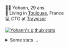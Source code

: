 <p>
  👨🏻 <bold>Yohann</bold>, 29 ans<br/>
  💼 Living in <a href="https://www.google.com/maps?q=toulouse">Toulouse</a>, France<br/>
  💻 CTO at <a href="https://trayvisor.com/">Trayvisor</a><br/>
</p>

<a href="https://github.com/anuraghazra/github-readme-stats"><img align="center" src="https://github-readme-stats-dviw-8taegaswk-yohann84ls-projects.vercel.app//api?username=yohann84L&show_icons=true&include_all_commits=true" alt="Yohann's github stats" /> </a>


<details>
  <summary>Some stats ...</summary><br/>
  

<!--START_SECTION:waka-->
![Code Time](http://img.shields.io/badge/Code%20Time-1%2C190%20hrs%201%20min-blue)

![Profile Views](http://img.shields.io/badge/Profile%20Views-0-blue)

**🐱 My GitHub Data** 

> 📦 440.9 kB Used in GitHub's Storage 
 > 
> 🚫 Not Opted to Hire
 > 
> 📜 26 Public Repositories 
 > 
> 🔑 21 Private Repositories 
 > 
**I'm an Early 🐤** 

```text
🌞 Morning                19617 commits       ████████░░░░░░░░░░░░░░░░░   30.44 % 
🌆 Daytime                36876 commits       ██████████████░░░░░░░░░░░   57.21 % 
🌃 Evening                7826 commits        ███░░░░░░░░░░░░░░░░░░░░░░   12.14 % 
🌙 Night                  133 commits         ░░░░░░░░░░░░░░░░░░░░░░░░░   00.21 % 
```
📅 **I'm Most Productive on Wednesday** 

```text
Monday                   12061 commits       █████░░░░░░░░░░░░░░░░░░░░   18.71 % 
Tuesday                  12034 commits       █████░░░░░░░░░░░░░░░░░░░░   18.67 % 
Wednesday                13538 commits       █████░░░░░░░░░░░░░░░░░░░░   21.00 % 
Thursday                 13129 commits       █████░░░░░░░░░░░░░░░░░░░░   20.37 % 
Friday                   12478 commits       █████░░░░░░░░░░░░░░░░░░░░   19.36 % 
Saturday                 435 commits         ░░░░░░░░░░░░░░░░░░░░░░░░░   00.67 % 
Sunday                   777 commits         ░░░░░░░░░░░░░░░░░░░░░░░░░   01.21 % 
```


📊 **This Week I Spent My Time On** 

```text
🕑︎ Time Zone: Europe/Paris

💬 Programming Languages: 
Python                   2 hrs 10 mins       ███████████████████░░░░░░   74.19 % 
TOML                     19 mins             ███░░░░░░░░░░░░░░░░░░░░░░   11.05 % 
YAML                     12 mins             ██░░░░░░░░░░░░░░░░░░░░░░░   06.85 % 
JSON                     9 mins              █░░░░░░░░░░░░░░░░░░░░░░░░   05.69 % 
Markdown                 2 mins              ░░░░░░░░░░░░░░░░░░░░░░░░░   01.39 % 

🔥 Editors: 
VS Code                  2 hrs 55 mins       █████████████████████████   100.00 % 

💻 Operating System: 
Mac                      2 hrs 55 mins       █████████████████████████   100.00 % 
```

**I Mostly Code in Python** 

```text
Python                   25 repos            █████████████░░░░░░░░░░░░   53.19 % 
Jupyter Notebook         4 repos             ██░░░░░░░░░░░░░░░░░░░░░░░   08.51 % 
JavaScript               3 repos             ██░░░░░░░░░░░░░░░░░░░░░░░   06.38 % 
HTML                     2 repos             █░░░░░░░░░░░░░░░░░░░░░░░░   04.26 % 
Shell                    1 repo              █░░░░░░░░░░░░░░░░░░░░░░░░   02.13 % 
```




 Last Updated on 27/01/2025 00:41:39 UTC
<!--END_SECTION:waka-->
